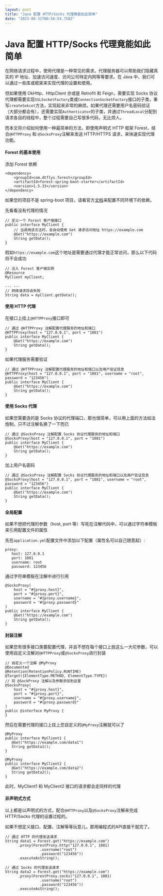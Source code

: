 ```yaml
---
layout: post
title: "Java 配置 HTTP/Socks 代理竟能如此简单"
date: "2023-08-31T00:56:54.758Z"
---
```

Java 配置 HTTP/Socks 代理竟能如此简单
===========================

在网络请求过程中，使用代理是一种常见的需求。代理服务器可以帮助我们隐藏真实的 IP 地址、加速访问速度、访问公司特定内网等等要求。在 Java 中，我们可以通过一些库或框架来实现代理的设置和使用。

但如果使用 OkHttp、HttpClient 亦或是 Retrofit 和 Feign，需要实现 Socks 协议代理都需要实现`SSLSocketFactory`类或`ConnectionSocketFactory`接口的子类，重写`createSokcet`方法，实现起来非常的麻烦。如果代理还需要用户名密码验证（大部分都会有），还需要实现`Authenticator`的子类，并通过`ThreadLocal`分配到请求各自的线程中，整个过程需要自己写很多代码，无比烦人。

而本文将介绍如何使用一种最简单的方法，即使用声明式 HTTP 框架 Forest，结合`@HTTPProxy` 和 `@SocksProxy`注解来发送 HTTP/HTTPS 请求，来快速实现代理功能。

#### Forest 的基本使用

添加 Forest 依赖

    <dependency>
        <groupId>com.dtflys.forest</groupId>
        <artifactId>forest-spring-boot-starter</artifactId>
        <version>1.5.33</version>
    </dependency>
    

如果您的项目不是 spring-boot 项目，请看官方[文档](https://forest.dtflyx.com/)来配置不同环境下的依赖。

先看看没有代理的情况

    // 定义一个 Forest 客户端接口
    public interface MyClient {
        // 当调用该方法时，会自动使用 Get 请求访问地址 https://example.com
        @Get("https://example.com")
        String getData();
    }
    

假如`https://example.com`这个地址是需要通过代理才能正常访问，那么以下代码将不会成功

    // 注入 Forest 客户端实例
    @Resource
    MyClient myClient;
    
    ... ...
    // 网络请求将会失败
    String data = myClient.getData();
    

#### 使用 HTTP 代理

在接口上挂上`@HTTPProxy`接口即可

    // 通过 @HTTPProxy 注解配置代理服务的地址和端口
    @HTTPProxy(host = "127.0.0.1", port = "1081")
    public interface MyClient {
        @Get("https://example.com")
        String getData();
    }
    

如果代理服务需要验证

    // 通过 @HTTPProxy 注解配置代理服务的地址和端口以及用户验证信息
    @HTTPProxy(host = "127.0.0.1", port = "1081", username = "root", password = "123456")
    public interface MyClient {
        @Get("https://example.com")
        String getData();
    }
    

#### 使用 Socks 代理

如果您需要连的是 Socks 协议的代理端口，那也很简单，可以用上面的方法如法炮制，只不过注解名换了一下而已

    // 通过 @SocksProxy 注解配置 Socks 协议代理服务的地址和端口
    @SocksProxy(host = "127.0.0.1", port = "1081")
    public interface MyClient {
        @Get("https://example.com")
        String getData();
    }
    

加上用户名密码

    // 通过 @SocksProxy 注解配置 Socks 协议代理服务的地址和端口以及用户验证信息
    @SocksProxy(host = "127.0.0.1", port = "1081", username = "root", password = "123456")
    public interface MyClient {
        @Get("https://example.com")
        String getData();
    }
    

#### 全局配置

如果不想把代理的参数（host, port 等）写死在注解代码中，可以通过字符串模板来引用配置文件的属性

先在`application.yml`配置文件中添加以下配置（属性名可以自己随意起）:

    proxy:
       host: 127.0.0.1
       port: 1081
       username: root
       password: 123456
    

通过字符串模板在注解中进行引用

    @SocksProxy(
        host = "#{proxy.host}",
        port = "#{proxy.port}",
        username = "#{proxy.username}",
        password = "#{proxy.password}"
    )
    public interface MyClient {
        @Get("https://example.com")
        String getData();
    }
    

#### 封装注解

如果您有很多接口类要配置代理，并且不想在每个接口上放这么一大坨参数，可以使用自定义注解对`@HTTPProxy`或`@SocksProxy`进行封装

    // 自定义一个注解 @MyProxy
    @Documented
    @Retention(RetentionPolicy.RUNTIME)
    @Target({ElementType.METHOD, ElementType.TYPE})
    // 将 @SockProxy 注解以及参数添加到这里
    @SocksProxy(
        host = "#{proxy.host}",
        port = "#{proxy.port}",
        username = "#{proxy.username}",
        password = "#{proxy.password}"
    )
    public @interface MyProxy {
    }
    

然后在需要代理的接口上挂上您自定义的`@MyProxy`注解就可以了

    @MyProxy
    public interface MyClient1 {
       @Get("https://example.com/data1")
       String getData1();
    }
    
    @MyProxy
    public interface MyClient2 {
       @Get("https://example.com/data2")
       String getData2();
    }
    
    

此时，MyClient1 和 MyClient2 接口的请求都会走同样的代理

#### 非声明式方式

以上都是以声明式的方式，配合`@HTTProxy`以及`@SocksProxy`注解来完成 HTTP/Socks 代理的设置过程的。

如果不想定义接口、配置、注解等等玩意儿，那用编程式的API直接干就完了。

    // 通过 HTTP 的代理发送请求
    String data1 = Forest.get("https://example.com")
          .proxy(ForestProxy.http("127.0.0.1", 1081)
                    .username("root")
                    .password("123456"))
          .executeAsString();
          
    // 通过 Socks 的代理发送请求
    String data2 = Forest.get("https://example.com")
          .proxy(ForestProxy.socks("127.0.0.1", 1081)
                    .username("root")
                    .password("123456"))
          .executeAsString();